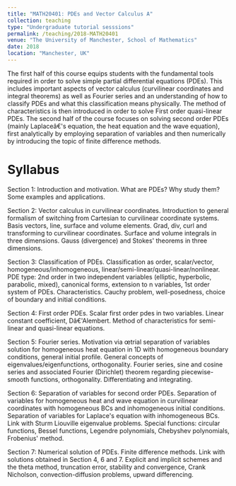 ```yaml
---
title: "MATH20401: PDEs and Vector Calculus A"
collection: teaching
type: "Undergraduate tutorial sesssions"
permalink: /teaching/2018-MATH20401
venue: "The University of Manchester, School of Mathematics"
date: 2018
location: "Manchester, UK"
---
```


The first half of this course equips students with the fundamental tools required in order to solve simple partial differential equations (PDEs). This includes important aspects of vector calculus (curvilinear coordinates and integral theorems) as well as Fourier series and an understanding of how to classify PDEs and what this classification means physically. The method of characteristics is then introduced in order to solve First order quasi-linear PDEs. The second half of the course focuses on solving second order PDEs (mainly Laplaceâ€'s equation, the heat equation and the wave equation), first analytically by employing separation of variables and then numerically by introducing the topic of finite difference methods.

Syllabus
======

Section 1: Introduction and motivation. What are PDEs? Why study them? Some examples and applications.

Section 2: Vector calculus in curvilinear coordinates. Introduction to general formalism of switching from Cartesian to curvilinear coordinate systems. Basis vectors, line, surface and volume elements. Grad, div, curl and transforming to curvilinear coordinates. Surface and volume integrals in three dimensions. Gauss (divergence) and Stokes' theorems in three dimensions.

Section 3: Classification of PDEs. Classification as order, scalar/vector, homogeneous/inhomogeneous, linear/semi-linear/quasi-linear/nonlinear. PDE type: 2nd order in two independent variables (elliptic, hyperbolic, parabolic, mixed), canonical forms, extension to n variables, 1st order system of PDEs. Characteristics. Cauchy problem, well-posedness, choice of boundary and initial conditions.

Section 4: First order PDEs. Scalar first order pdes in two variables. Linear constant coefficient, Dâ€'Alembert. Method of characteristics for semi-linear and quasi-linear equations.

Section 5: Fourier series. Motivation via œtrial separation of variables solution for homogeneous heat equation in 1D with homogeneous boundary conditions, general initial profile. General concepts of eigenvalues/eigenfunctions, orthogonality. Fourier series, sine and cosine series and associated Fourier (Dirichlet) theorem regarding piecewise-smooth functions, orthogonality. Differentiating and integrating.

Section 6: Separation of variables for second order PDEs. Separation of variables for homogeneous heat and wave equation in curvilinear coordinates with homogeneous BCs and inhomogeneous initial conditions. Separation of variables for Laplace's equation with inhomogeneous BCs. Link with Sturm Liouville eigenvalue problems. Special functions: circular functions, Bessel functions, Legendre polynomials, Chebyshev polynomials, Frobenius' method.

Section 7: Numerical solution of PDEs. Finite difference methods. Link with solutions obtained in Section 4, 6 and 7. Explicit and implicit schemes and the theta method, truncation error, stability and convergence, Crank Nicholson, convection-diffusion problems, upward differencing.
